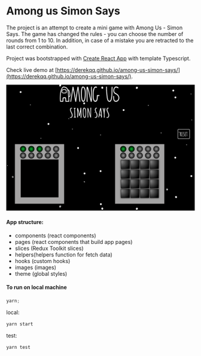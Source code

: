 # Among us Simon Says

The project is an attempt to create a mini game with Among Us - Simon Says.
The game has changed the rules - you can choose the number of rounds from 1 to 10. In addition, in case of a mistake you are retracted to the last correct combination.

Project was bootstrapped with [Create React App](https://github.com/facebook/create-react-app) with template Typescript.

Check live demo at [https://derekqq.github.io/among-us-simon-says/](https://derekqq.github.io/among-us-simon-says/).

![Screenshot](screenshot.png)

#### App structure:

- components (react components)
- pages (react components that build app pages)
- slices (Redux Toolkit slices)
- helpers(helpers function for fetch data)
- hooks (custom hooks)
- images (images)
- theme (global styles)

#### To run on local machine

```javascript
yarn;
```

local:

```javascript
yarn start
```

test:

```javascript
yarn test
```
